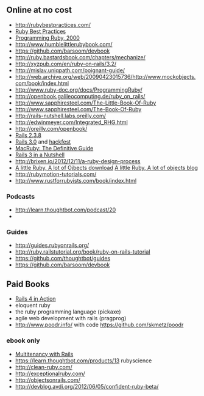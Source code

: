 ## Online at no cost
* http://rubybestpractices.com/
* [Ruby Best Practices](http://sandal.github.com/rbp-book/pdfs/rbp_1-0.pdf)
* [Programming Ruby, 2000](http://www.ruby-doc.org/docs/ProgrammingRuby/)
* http://www.humblelittlerubybook.com/
* https://github.com/barsoom/devbook
* http://ruby.bastardsbook.com/chapters/mechanize/
* http://xyzpub.com/en/ruby-on-rails/3.2/
* http://mislav.uniqpath.com/poignant-guide/
* http://web.archive.org/web/20090423015736/http://www.mockobjects.com/book/index.html
* http://www.ruby-doc.org/docs/ProgrammingRuby/
* http://openbook.galileocomputing.de/ruby_on_rails/
* http://www.sapphiresteel.com/The-Little-Book-Of-Ruby
* http://www.sapphiresteel.com/The-Book-Of-Ruby
* http://rails-nutshell.labs.oreilly.com/
* http://edwinmeyer.com/Integrated_RHG.html
* http://oreilly.com/openbook/
* [Rails 2.3.8](http://guides.rubyonrails.org/v2.3.8/)
* [Rails 3.0](http://guides.rubyonrails.org/) and [hackfest](http://hackfest.rubyonrails.org/)
* [MacRuby: The Definitive Guide](http://ofps.oreilly.com/titles/9781449380373/)
* [Rails 3 in a Nutshell](http://rails-nutshell.labs.oreilly.com/)
* http://brixen.io/2012/12/11/a-ruby-design-process 
* [A little Ruby, A lot of Ojbects download](http://archive.org/details/a_little_ruby_a_lot_of_objects) [A little Ruby, A lot of objects blog](http://web.archive.org/web/20100805011345/http://www.visibleworkings.com/little-ruby/)
* http://rubymotion-tutorials.com/
* http://www.rustforrubyists.com/book/index.html

### Podcasts
* http://learn.thoughtbot.com/podcast/20
* 
### Guides
* http://guides.rubyonrails.org/
* http://ruby.railstutorial.org/book/ruby-on-rails-tutorial
* https://github.com/thoughtbot/guides
* https://github.com/barsoom/devbook

## Paid Books
* [Rails 4 in Action](http://manning.com/bigg2)
* eloquent ruby
* the ruby programming language (pickaxe)
* agile web development with rails (pragprog)
* http://www.poodr.info/ with code https://github.com/skmetz/poodr

### ebook only
* [Multitenancy with Rails](https://leanpub.com/multi-tenancy-rails)
* https://learn.thoughtbot.com/products/13 rubyscience
* http://clean-ruby.com/
* http://exceptionalruby.com/
* http://objectsonrails.com/
* http://devblog.avdi.org/2012/06/05/confident-ruby-beta/
